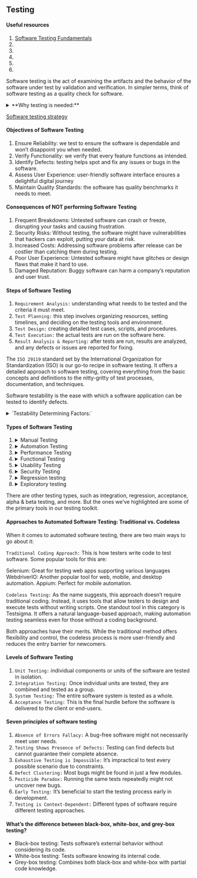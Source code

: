 ## Testing

#### Useful resources

1. [Software Testing Fundamentals](https://testsigma.com/blog/fundamentals-of-software-testing/)
2. []()
3. []()
4. []()
5. []()
6. []()

Software testing is the act of examining the artifacts and the behavior of the software under test by validation and verification.
In simpler terms, think of software testing as a quality check for software.

<details><summary>**Why testing is needed:**</summary>
  1. Quality Check. it’s about ensuring it works perfectly every time you use it.  
  2. Happy Users. Remember the last time an app crashed on you? Annoying, right? Testing aims to prevent such frustrations.  
  3. Saving Money. Finding and fixing software issues early on is more cost-effective. More about the cost implications of errors in our guide on common [software testing mistakes](https://testsigma.com/blog/common-software-testing-mistakes-beginners-make-how-to-avoid/) beginners make and how to avoid them.  
  4. Staying Safe. You wouldn’t want software with security risks. Testing helps keep things safe and secure.  
  5. Good Reputation. When things work smoothly, it builds trust. And trust is everything in the digital world.  
  6. Staying Updated. To understand its current landscape and anticipate future challenges, staying updated with the latest trends is essential. Check out the [top software testing](https://testsigma.com/blog/top-software-testing-trends-to-look-out-for-in-2022/) trends to get a glimpse of what’s shaping the future of testing.  
</details>

[Software testing strategy](https://testsigma.com/blog/software-testing-strategy/)

#### Objectives of Software Testing

1. Ensure Reliability: we test to ensure the software is dependable and won’t disappoint you when needed.
2. Verify Functionality: we verify that every feature functions as intended.
3. Identify Defects: testing helps spot and fix any issues or bugs in the software.
4. Assess User Experience: user-friendly software interface ensures a delightful digital journey
5. Maintain Quality Standards: the software has quality benchmarks it needs to meet.

#### Consequences of NOT performing Software Testing

1. Frequent Breakdowns: Untested software can crash or freeze, disrupting your tasks and causing frustration.
2. Security Risks: Without testing, the software might have vulnerabilities that hackers can exploit, putting your data at risk.
3. Increased Costs: Addressing software problems after release can be costlier than catching them during testing.
4. Poor User Experience: Untested software might have glitches or design flaws that make it hard to use.
5. Damaged Reputation: Buggy software can harm a company’s reputation and user trust.

#### Steps of Software Testing

1. `Requirement Analysis:` understanding what needs to be tested and the criteria it must meet.
2. `Test Planning:` this step involves organizing resources, setting timelines, and deciding on the testing tools and environment.
3. `Test Design:` creating detailed test cases, scripts, and procedures.
4. `Test Execution:` the actual tests are run on the software here.
5. `Result Analysis & Reporting:` after tests are run, results are analyzed, and any defects or issues are reported for fixing.

The `ISO 29119` standard set by the International Organization for Standardization (ISO) is our go-to recipe in software testing. It offers a detailed approach to software testing, covering everything from the basic concepts and definitions to the nitty-gritty of test processes, documentation, and techniques.

Software testability is the ease with which a software application can be tested to identify defects.

<details><summary>`Testability Determining Factors:`</summary>
1. `Control:` How easily can testers control the software’s operating conditions?
2. `Observability:` Can testers observe the outcomes of their tests?
3. `Stability:` Does the software behave consistently under the same conditions?
4. `Complexity:` Is the software’s structure and logic simple or intricate?
5. `Documentation:` Is there clear documentation available to guide the testing process?
</details>

#### Types of Software Testing

1. <details><summary>Manual Testing</summary>
   This is all about testers rolling up their sleeves and checking the software manually without any automation tools.
   </details>
2. <details><summary>Automation Testing</summary>
      Automation is essential in today’s fast-paced development cycles
   </details>
3. <details><summary>Performance Testing</summary>
      This tests how fast your software can run and how much load it can handle.
   </details>
4. <details><summary>Functional Testing</summary>
      Does the software do what it’s supposed to? This type checks if every function of the software works as intended.
   </details>
5. <details><summary>Usability Testing</summary>
      Is the software easy and intuitive to use? This type ensures that the user experience is up to the mark.
   </details>
6. <details><summary>Security Testing</summary>
      This ensures no intruders can break into our software fortress, keeping user data safe and secure.
   </details>
7. <details><summary>Regression testing</summary>
      checks that recent code changes haven’t negatively affected existing features. It ensures new changes have kept existing functionality intact.
   </details>
8. <details><summary>Exploratory testing</summary>
      is an unscripted testing approach. Testers explore the application without predefined tests, discovering defects through a learn-as-you-go method.
   </details>

There are other testing types, such as integration, regression, acceptance, alpha & beta testing, and more. But the ones we’ve highlighted are some of the primary tools in our testing toolkit.

#### Approaches to Automated Software Testing: Traditional vs. Codeless

When it comes to automated software testing, there are two main ways to go about it:

`Traditional Coding Approach:` This is how testers write code to test software. Some popular tools for this are:

Selenium: Great for testing web apps supporting various languages
WebdriverIO: Another popular tool for web, mobile, and desktop automation.
Appium: Perfect for mobile automation.

`Codeless Testing:` As the name suggests, this approach doesn’t require traditional coding. Instead, it uses tools that allow testers to design and execute tests without writing scripts. One standout tool in this category is Testsigma. It offers a natural language-based approach, making automation testing seamless even for those without a coding background.

Both approaches have their merits. While the traditional method offers flexibility and control, the codeless process is more user-friendly and reduces the entry barrier for newcomers.

#### Levels of Software Testing

1. `Unit Testing:` individual components or units of the software are tested in isolation.
2. `Integration Testing:` Once individual units are tested, they are combined and tested as a group.
3. `System Testing:` The entire software system is tested as a whole.
4. `Acceptance Testing:` This is the final hurdle before the software is delivered to the client or end-users.

#### Seven principles of software testing

1. `Absence of Errors Fallacy:` A bug-free software might not necessarily meet user needs.
2. `Testing Shows Presence of Defects:` Testing can find defects but cannot guarantee their complete absence.
3. `Exhaustive Testing is Impossible:` It’s impractical to test every possible scenario due to constraints.
4. `Defect Clustering:` Most bugs might be found in just a few modules.
5. `Pesticide Paradox:` Running the same tests repeatedly might not uncover new bugs.
6. `Early Testing:` It’s beneficial to start the testing process early in development.
7. `Testing is Context-Dependent:` Different types of software require different testing approaches.

#### What’s the difference between black-box, white-box, and grey-box testing?

- Black-box testing: Tests software’s external behavior without considering its code.
- White-box testing: Tests software knowing its internal code.
- Grey-box testing: Combines both black-box and white-box with partial code knowledge.
